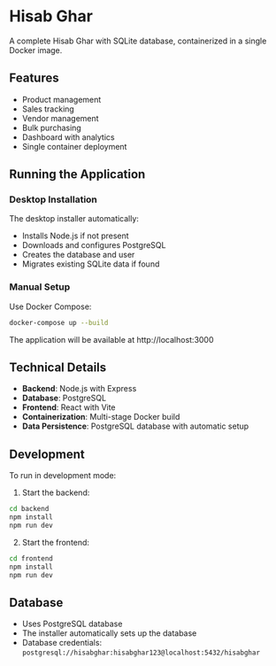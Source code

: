 # Hisab Ghar

A complete Hisab Ghar with SQLite database, containerized in a single Docker image.

## Features

- Product management
- Sales tracking
- Vendor management
- Bulk purchasing
- Dashboard with analytics
- Single container deployment

## Running the Application

### Desktop Installation

The desktop installer automatically:
- Installs Node.js if not present
- Downloads and configures PostgreSQL
- Creates the database and user
- Migrates existing SQLite data if found

### Manual Setup

Use Docker Compose:
```bash
docker-compose up --build
```

The application will be available at http://localhost:3000

## Technical Details

- **Backend**: Node.js with Express
- **Database**: PostgreSQL
- **Frontend**: React with Vite
- **Containerization**: Multi-stage Docker build
- **Data Persistence**: PostgreSQL database with automatic setup

## Development

To run in development mode:

1. Start the backend:
```bash
cd backend
npm install
npm run dev
```

2. Start the frontend:
```bash
cd frontend
npm install
npm run dev
```

## Database

- Uses PostgreSQL database
- The installer automatically sets up the database
- Database credentials: `postgresql://hisabghar:hisabghar123@localhost:5432/hisabghar`